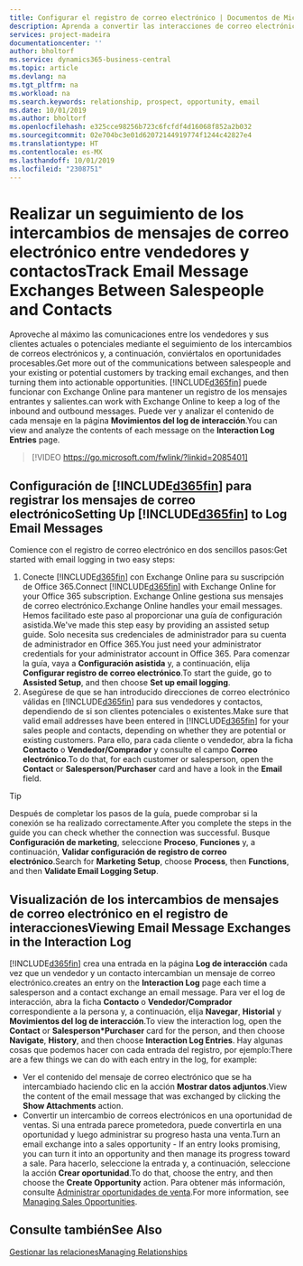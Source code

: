 ```yaml
---
title: Configurar el registro de correo electrónico | Documentos de Microsoft
description: Aprenda a convertir las interacciones de correo electrónico entre vendedores y clientes en oportunidades de venta reales.
services: project-madeira
documentationcenter: ''
author: bholtorf
ms.service: dynamics365-business-central
ms.topic: article
ms.devlang: na
ms.tgt_pltfrm: na
ms.workload: na
ms.search.keywords: relationship, prospect, opportunity, email
ms.date: 10/01/2019
ms.author: bholtorf
ms.openlocfilehash: e325cce98256b723c6fcfdf4d16068f852a2b032
ms.sourcegitcommit: 02e704bc3e01d62072144919774f1244c42827e4
ms.translationtype: HT
ms.contentlocale: es-MX
ms.lasthandoff: 10/01/2019
ms.locfileid: "2308751"
---
```

# <a name="track-email-message-exchanges-between-salespeople-and-contacts"></a><span data-ttu-id="4e454-103">Realizar un seguimiento de los intercambios de mensajes de correo electrónico entre vendedores y contactos</span><span class="sxs-lookup"><span data-stu-id="4e454-103">Track Email Message Exchanges Between Salespeople and Contacts</span></span>
<span data-ttu-id="4e454-104">Aproveche al máximo las comunicaciones entre los vendedores y sus clientes actuales o potenciales mediante el seguimiento de los intercambios de correos electrónicos y, a continuación, conviértalos en oportunidades procesables.</span><span class="sxs-lookup"><span data-stu-id="4e454-104">Get more out of the communications between salespeople and your existing or potential customers by tracking email exchanges, and then turning them into actionable opportunities.</span></span> [!INCLUDE[d365fin](includes/d365fin_md.md)] <span data-ttu-id="4e454-105">puede funcionar con Exchange Online para mantener un registro de los mensajes entrantes y salientes.</span><span class="sxs-lookup"><span data-stu-id="4e454-105">can work with Exchange Online to keep a log of the inbound and outbound messages.</span></span> <span data-ttu-id="4e454-106">Puede ver y analizar el contenido de cada mensaje en la página **Movimientos del log de interacción**.</span><span class="sxs-lookup"><span data-stu-id="4e454-106">You can view and analyze the contents of each message on the **Interaction Log Entries** page.</span></span>

> [!VIDEO https://go.microsoft.com/fwlink/?linkid=2085401]

## <a name="setting-up-included365finincludesd365fin_mdmd-to-log-email-messages"></a><span data-ttu-id="4e454-107">Configuración de [!INCLUDE[d365fin](includes/d365fin_md.md)] para registrar los mensajes de correo electrónico</span><span class="sxs-lookup"><span data-stu-id="4e454-107">Setting Up [!INCLUDE[d365fin](includes/d365fin_md.md)] to Log Email Messages</span></span>
<span data-ttu-id="4e454-108">Comience con el registro de correo electrónico en dos sencillos pasos:</span><span class="sxs-lookup"><span data-stu-id="4e454-108">Get started with email logging in two easy steps:</span></span>

1. <span data-ttu-id="4e454-109">Conecte [!INCLUDE[d365fin](includes/d365fin_md.md)] con Exchange Online para su suscripción de Office 365.</span><span class="sxs-lookup"><span data-stu-id="4e454-109">Connect [!INCLUDE[d365fin](includes/d365fin_md.md)] with Exchange Online for your Office 365 subscription.</span></span> <span data-ttu-id="4e454-110">Exchange Online gestiona sus mensajes de correo electrónico.</span><span class="sxs-lookup"><span data-stu-id="4e454-110">Exchange Online handles your email messages.</span></span> <span data-ttu-id="4e454-111">Hemos facilitado este paso al proporcionar una guía de configuración asistida.</span><span class="sxs-lookup"><span data-stu-id="4e454-111">We've made this step easy by providing an assisted setup guide.</span></span> <span data-ttu-id="4e454-112">Solo necesita sus credenciales de administrador para su cuenta de administrador en Office 365.</span><span class="sxs-lookup"><span data-stu-id="4e454-112">You just need your administrator credentials for your administrator account in Office 365.</span></span> <span data-ttu-id="4e454-113">Para comenzar la guía, vaya a **Configuración asistida** y, a continuación, elija **Configurar registro de correo electrónico**.</span><span class="sxs-lookup"><span data-stu-id="4e454-113">To start the guide, go to **Assisted Setup**, and then choose **Set up email logging**.</span></span> 
2. <span data-ttu-id="4e454-114">Asegúrese de que se han introducido direcciones de correo electrónico válidas en [!INCLUDE[d365fin](includes/d365fin_md.md)] para sus vendedores y contactos, dependiendo de si son clientes potenciales o existentes.</span><span class="sxs-lookup"><span data-stu-id="4e454-114">Make sure that valid email addresses have been entered in [!INCLUDE[d365fin](includes/d365fin_md.md)] for your sales people and contacts, depending on whether they are potential or existing customers.</span></span> <span data-ttu-id="4e454-115">Para ello, para cada cliente o vendedor, abra la ficha **Contacto** o **Vendedor/Comprador** y consulte el campo **Correo electrónico**.</span><span class="sxs-lookup"><span data-stu-id="4e454-115">To do that, for each customer or salesperson, open the **Contact** or **Salesperson/Purchaser** card and have a look in the **Email** field.</span></span>

> [!Tip]
> <span data-ttu-id="4e454-116">Después de completar los pasos de la guía, puede comprobar si la conexión se ha realizado correctamente.</span><span class="sxs-lookup"><span data-stu-id="4e454-116">After you complete the steps in the guide you can check whether the connection was successful.</span></span> <span data-ttu-id="4e454-117">Busque **Configuración de marketing**, seleccione **Proceso**, **Funciones** y, a continuación, **Validar configuración de registro de correo electrónico**.</span><span class="sxs-lookup"><span data-stu-id="4e454-117">Search for **Marketing Setup**, choose **Process**, then **Functions**, and then **Validate Email Logging Setup**.</span></span>

## <a name="viewing-email-message-exchanges-in-the-interaction-log"></a><span data-ttu-id="4e454-118">Visualización de los intercambios de mensajes de correo electrónico en el registro de interacciones</span><span class="sxs-lookup"><span data-stu-id="4e454-118">Viewing Email Message Exchanges in the Interaction Log</span></span>
[!INCLUDE[d365fin](includes/d365fin_md.md)] <span data-ttu-id="4e454-119">crea una entrada en la página **Log de interacción** cada vez que un vendedor y un contacto intercambian un mensaje de correo electrónico.</span><span class="sxs-lookup"><span data-stu-id="4e454-119">creates an entry on the **Interaction Log** page each time a salesperson and a contact exchange an email message.</span></span> <span data-ttu-id="4e454-120">Para ver el log de interacción, abra la ficha **Contacto** o **Vendedor/Comprador** correspondiente a la persona y, a continuación, elija **Navegar**, **Historial** y **Movimientos del log de interacción**.</span><span class="sxs-lookup"><span data-stu-id="4e454-120">To view the interaction log, open the **Contact** or **Salesperson\*Purchaser** card for the person, and then choose **Navigate**, **History**, and then choose **Interaction Log Entries**.</span></span> <span data-ttu-id="4e454-121">Hay algunas cosas que podemos hacer con cada entrada del registro, por ejemplo:</span><span class="sxs-lookup"><span data-stu-id="4e454-121">There are a few things we can do with each entry in the log, for example:</span></span>

* <span data-ttu-id="4e454-122">Ver el contenido del mensaje de correo electrónico que se ha intercambiado haciendo clic en la acción **Mostrar datos adjuntos**.</span><span class="sxs-lookup"><span data-stu-id="4e454-122">View the content of the email message that was exchanged by clicking the **Show Attachments** action.</span></span>
* <span data-ttu-id="4e454-123">Convertir un intercambio de correos electrónicos en una oportunidad de ventas. Si una entrada parece prometedora, puede convertirla en una oportunidad y luego administrar su progreso hasta una venta.</span><span class="sxs-lookup"><span data-stu-id="4e454-123">Turn an email exchange into a sales opportunity - If an entry looks promising, you can turn it into an opportunity and then manage its progress toward a sale.</span></span> <span data-ttu-id="4e454-124">Para hacerlo, seleccione la entrada y, a continuación, seleccione la acción **Crear oportunidad**.</span><span class="sxs-lookup"><span data-stu-id="4e454-124">To do that, choose the entry, and then choose the **Create Opportunity** action.</span></span> <span data-ttu-id="4e454-125">Para obtener más información, consulte [Administrar oportunidades de venta](marketing-manage-sales-opportunities.md).</span><span class="sxs-lookup"><span data-stu-id="4e454-125">For more information, see [Managing Sales Opportunities](marketing-manage-sales-opportunities.md).</span></span>

## <a name="see-also"></a><span data-ttu-id="4e454-126">Consulte también</span><span class="sxs-lookup"><span data-stu-id="4e454-126">See Also</span></span>
[<span data-ttu-id="4e454-127">Gestionar las relaciones</span><span class="sxs-lookup"><span data-stu-id="4e454-127">Managing Relationships</span></span>](marketing-relationship-management.md)

